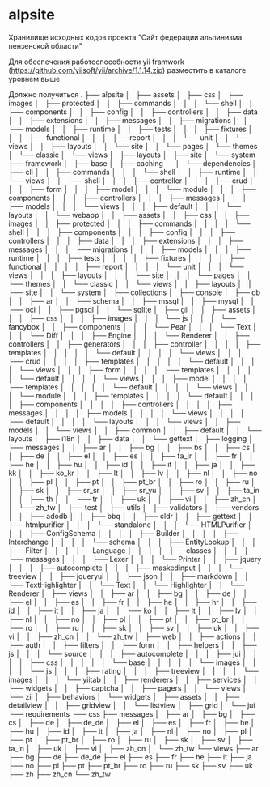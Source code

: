 alpsite
=======

Хранилище исходных кодов проекта "Сайт федерации альпинизма пензенской области"

Для обеспечения работоспособности yii framwork (https://github.com/yiisoft/yii/archive/1.1.14.zip) разместить в каталоге уровнем выше

Должно получиться 
.
├── alpsite
│   ├── assets
│   ├── css
│   ├── images
│   ├── protected
│   │   ├── commands
│   │   │   └── shell
│   │   ├── components
│   │   ├── config
│   │   ├── controllers
│   │   ├── data
│   │   ├── extensions
│   │   ├── messages
│   │   ├── migrations
│   │   ├── models
│   │   ├── runtime
│   │   ├── tests
│   │   │   ├── fixtures
│   │   │   ├── functional
│   │   │   ├── report
│   │   │   └── unit
│   │   └── views
│   │       ├── layouts
│   │       └── site
│   │           └── pages
│   └── themes
│       └── classic
│           └── views
│               ├── layouts
│               ├── site
│               └── system
├── framework
│   ├── base
│   ├── caching
│   │   └── dependencies
│   ├── cli
│   │   ├── commands
│   │   │   └── shell
│   │   ├── runtime
│   │   └── views
│   │       ├── shell
│   │       │   ├── controller
│   │       │   ├── crud
│   │       │   ├── form
│   │       │   ├── model
│   │       │   └── module
│   │       │       ├── components
│   │       │       ├── controllers
│   │       │       ├── messages
│   │       │       ├── models
│   │       │       └── views
│   │       │           ├── default
│   │       │           └── layouts
│   │       └── webapp
│   │           ├── assets
│   │           ├── css
│   │           ├── images
│   │           ├── protected
│   │           │   ├── commands
│   │           │   │   └── shell
│   │           │   ├── components
│   │           │   ├── config
│   │           │   ├── controllers
│   │           │   ├── data
│   │           │   ├── extensions
│   │           │   ├── messages
│   │           │   ├── migrations
│   │           │   ├── models
│   │           │   ├── runtime
│   │           │   ├── tests
│   │           │   │   ├── fixtures
│   │           │   │   ├── functional
│   │           │   │   ├── report
│   │           │   │   └── unit
│   │           │   └── views
│   │           │       ├── layouts
│   │           │       └── site
│   │           │           └── pages
│   │           └── themes
│   │               └── classic
│   │                   └── views
│   │                       ├── layouts
│   │                       ├── site
│   │                       └── system
│   ├── collections
│   ├── console
│   ├── db
│   │   ├── ar
│   │   └── schema
│   │       ├── mssql
│   │       ├── mysql
│   │       ├── oci
│   │       ├── pgsql
│   │       └── sqlite
│   ├── gii
│   │   ├── assets
│   │   │   ├── css
│   │   │   ├── images
│   │   │   └── js
│   │   │       └── fancybox
│   │   ├── components
│   │   │   └── Pear
│   │   │       └── Text
│   │   │           └── Diff
│   │   │               ├── Engine
│   │   │               └── Renderer
│   │   ├── controllers
│   │   ├── generators
│   │   │   ├── controller
│   │   │   │   ├── templates
│   │   │   │   │   └── default
│   │   │   │   └── views
│   │   │   ├── crud
│   │   │   │   ├── templates
│   │   │   │   │   └── default
│   │   │   │   └── views
│   │   │   ├── form
│   │   │   │   ├── templates
│   │   │   │   │   └── default
│   │   │   │   └── views
│   │   │   ├── model
│   │   │   │   ├── templates
│   │   │   │   │   └── default
│   │   │   │   └── views
│   │   │   └── module
│   │   │       ├── templates
│   │   │       │   └── default
│   │   │       │       ├── components
│   │   │       │       ├── controllers
│   │   │       │       ├── messages
│   │   │       │       ├── models
│   │   │       │       └── views
│   │   │       │           ├── default
│   │   │       │           └── layouts
│   │   │       └── views
│   │   ├── models
│   │   └── views
│   │       ├── common
│   │       ├── default
│   │       └── layouts
│   ├── i18n
│   │   ├── data
│   │   └── gettext
│   ├── logging
│   ├── messages
│   │   ├── ar
│   │   ├── bg
│   │   ├── bs
│   │   ├── cs
│   │   ├── de
│   │   ├── el
│   │   ├── es
│   │   ├── fa_ir
│   │   ├── fr
│   │   ├── he
│   │   ├── hu
│   │   ├── id
│   │   ├── it
│   │   ├── ja
│   │   ├── kk
│   │   ├── ko_kr
│   │   ├── lt
│   │   ├── lv
│   │   ├── nl
│   │   ├── no
│   │   ├── pl
│   │   ├── pt
│   │   ├── pt_br
│   │   ├── ro
│   │   ├── ru
│   │   ├── sk
│   │   ├── sr_sr
│   │   ├── sr_yu
│   │   ├── sv
│   │   ├── ta_in
│   │   ├── th
│   │   ├── tr
│   │   ├── uk
│   │   ├── vi
│   │   ├── zh_cn
│   │   └── zh_tw
│   ├── test
│   ├── utils
│   ├── validators
│   ├── vendors
│   │   ├── adodb
│   │   ├── bbq
│   │   ├── cldr
│   │   ├── gettext
│   │   ├── htmlpurifier
│   │   │   └── standalone
│   │   │       └── HTMLPurifier
│   │   │           ├── ConfigSchema
│   │   │           │   ├── Builder
│   │   │           │   ├── Interchange
│   │   │           │   └── schema
│   │   │           ├── EntityLookup
│   │   │           ├── Filter
│   │   │           ├── Language
│   │   │           │   ├── classes
│   │   │           │   └── messages
│   │   │           ├── Lexer
│   │   │           └── Printer
│   │   ├── jquery
│   │   │   ├── autocomplete
│   │   │   ├── maskedinput
│   │   │   └── treeview
│   │   ├── jqueryui
│   │   ├── json
│   │   ├── markdown
│   │   └── TextHighlighter
│   │       └── Text
│   │           └── Highlighter
│   │               └── Renderer
│   ├── views
│   │   ├── ar
│   │   ├── bg
│   │   ├── de
│   │   ├── el
│   │   ├── es
│   │   ├── fr
│   │   ├── he
│   │   ├── hr
│   │   ├── id
│   │   ├── it
│   │   ├── ja
│   │   ├── ko
│   │   ├── lt
│   │   ├── lv
│   │   ├── nl
│   │   ├── no
│   │   ├── pl
│   │   ├── pt
│   │   ├── pt_br
│   │   ├── ro
│   │   ├── ru
│   │   ├── sk
│   │   ├── sv
│   │   ├── uk
│   │   ├── vi
│   │   ├── zh_cn
│   │   └── zh_tw
│   ├── web
│   │   ├── actions
│   │   ├── auth
│   │   ├── filters
│   │   ├── form
│   │   ├── helpers
│   │   ├── js
│   │   │   └── source
│   │   │       ├── autocomplete
│   │   │       ├── jui
│   │   │       │   ├── css
│   │   │       │   │   └── base
│   │   │       │   │       └── images
│   │   │       │   └── js
│   │   │       ├── rating
│   │   │       ├── treeview
│   │   │       │   └── images
│   │   │       └── yiitab
│   │   ├── renderers
│   │   ├── services
│   │   └── widgets
│   │       ├── captcha
│   │       ├── pagers
│   │       └── views
│   └── zii
│       ├── behaviors
│       └── widgets
│           ├── assets
│           │   ├── detailview
│           │   ├── gridview
│           │   └── listview
│           ├── grid
│           └── jui
└── requirements
    ├── css
    ├── messages
    │   ├── ar
    │   ├── bg
    │   ├── cs
    │   ├── de
    │   ├── de_de
    │   ├── el
    │   ├── es
    │   ├── fr
    │   ├── he
    │   ├── hu
    │   ├── id
    │   ├── it
    │   ├── ja
    │   ├── nl
    │   ├── no
    │   ├── pl
    │   ├── pt
    │   ├── pt_br
    │   ├── ro
    │   ├── ru
    │   ├── sk
    │   ├── sv
    │   ├── ta_in
    │   ├── uk
    │   ├── vi
    │   ├── zh_cn
    │   └── zh_tw
    └── views
        ├── ar
        ├── bg
        ├── de
        ├── de_de
        ├── el
        ├── es
        ├── fr
        ├── he
        ├── it
        ├── ja
        ├── no
        ├── pl
        ├── pt
        ├── pt_br
        ├── ro
        ├── ru
        ├── sk
        ├── sv
        ├── uk
        ├── zh
        ├── zh_cn
        └── zh_tw
